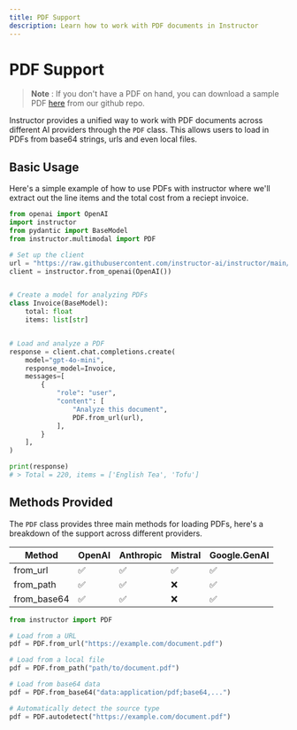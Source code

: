 ```yaml
---
title: PDF Support
description: Learn how to work with PDF documents in Instructor
---
```


# PDF Support

> **Note** : If you don't have a PDF on hand, you can download a sample PDF [here](https://github.com/instructor-ai/instructor/blob/main/tests/assets/invoice.pdf) from our github repo.

Instructor provides a unified way to work with PDF documents across different AI providers through the `PDF` class. This allows users to load in PDFs from base64 strings, urls and even local files.

## Basic Usage

Here's a simple example of how to use PDFs with instructor where we'll extract out the line items and the total cost from a reciept invoice.

```python
from openai import OpenAI
import instructor
from pydantic import BaseModel
from instructor.multimodal import PDF

# Set up the client
url = "https://raw.githubusercontent.com/instructor-ai/instructor/main/tests/assets/invoice.pdf"
client = instructor.from_openai(OpenAI())


# Create a model for analyzing PDFs
class Invoice(BaseModel):
    total: float
    items: list[str]


# Load and analyze a PDF
response = client.chat.completions.create(
    model="gpt-4o-mini",
    response_model=Invoice,
    messages=[
        {
            "role": "user",
            "content": [
                "Analyze this document",
                PDF.from_url(url),
            ],
        }
    ],
)

print(response)
# > Total = 220, items = ['English Tea', 'Tofu']
```

## Methods Provided

The `PDF` class provides three main methods for loading PDFs, here's a breakdown of the support across different providers.

| Method      | OpenAI | Anthropic | Mistral | Google.GenAI |
| ----------- | ------ | --------- | ------- | ------------ |
| from_url    | ✅     | ✅        | ✅      | ✅           |
| from_path   | ✅     | ✅        | ❌      | ✅           |
| from_base64 | ✅     | ✅        | ❌      | ✅           |

```python
from instructor import PDF

# Load from a URL
pdf = PDF.from_url("https://example.com/document.pdf")

# Load from a local file
pdf = PDF.from_path("path/to/document.pdf")

# Load from base64 data
pdf = PDF.from_base64("data:application/pdf;base64,...")

# Automatically detect the source type
pdf = PDF.autodetect("https://example.com/document.pdf")
```
